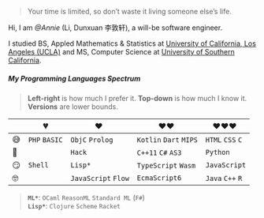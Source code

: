 > Your time is limited, so don’t waste it living someone else’s life. 

Hi, I am _@Annie_ (Li, Dunxuan 李敦轩), a will-be software engineer.

I studied BS, Appled Mathematics & Statistics at [University of California, Los Angeles (UCLA)](https://en.wikipedia.org/wiki/University_of_California,_Los_Angeles) and MS, Computer Science at [University of Southern California](https://en.wikipedia.org/wiki/University_of_Southern_California).


##### My Programming Languages Spectrum

> __Left-right__ is how much I prefer it.  __Top-down__ is how much I know it. __Versions__ are lower bounds.  

|     | 💔️           | ❤️ ️                 | ❤️❤️ ️                     | ❤️❤️❤️ ️               |
| --- | ------------- | -------------------- | -------------------------- | ----------------------  |
| 😅  | `PHP` `BASIC` |  `ObjC` `Prolog`     | `Kotlin` `Dart` `MIPS`     | `HTML` `CSS` `C`        |
| 🧐  |               | `Hack`               | `C++11` `C#` `AS3`         | `Python`                |
| 😏  | `Shell`       | `Lisp*`              | `TypeScript`        `Wasm` | `JavaScript`            |
| 🤓  |               | `JavaScript` `Flow`  | `EcmaScript6`              | `Java` `C++` `R`        |

> __`ML*`__: `OCaml` `ReasonML` `Standard ML` (`F#`)  
> __`Lisp*`__: `Clojure` `Scheme` `Racket`

<!---
##### Talks

- [Upgrading to Progressive Web Apps][9] · [JSConf China Shanghai 2017](http://2017.jsconf.cn/)
- Building Progressive Web Apps · [CSDI Guangzhou 2017](http://www.csdisummit.com/)
- The State of Progressive Web App · GDG IO Redux Beijing 2017
- PWA Rehashing · Baidu HQ Beijing 2017
- [Service Worker 101][5] · GDG DevFest Beijing 2016
- [Progressive Web Apps][4] · QCon Shanghai 2016
- Progressive Web App in my POV · GDG IO Redux Beijing 2016
- [CSS Still Sucks 2015][2] · 2015
- [JavaScript Modularization Journey][1] · 2015

[1]: //huangxuan.me/2015/07/09/js-module-7day/
[2]: //huangxuan.me/2015/12/28/css-sucks-2015/
[3]: //huangxuan.me/2016/06/05/pwa-in-my-pov/
[4]: //huangxuan.me/2016/10/20/pwa-qcon2016/
[5]: //huangxuan.me/2016/11/20/sw-101-gdgdf/
[6]: https://yanshuo.io/assets/player/?deck=58ac8598b123db0067292f92 "PWA Rehashing"
[7]: https://yanshuo.io/assets/player/?deck=593ad6fbfe88c2006a0a0d6d "The State of PWA"
[8]: https://yanshuo.io/assets/player/?deck=594d673d570c357d0698a950 "Building PWA"
[9]: //huangxuan.me/jsconfcn2017/

-->
